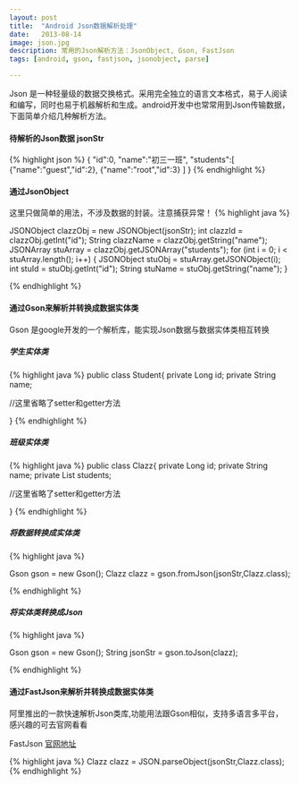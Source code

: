```yaml
---
layout: post
title:  "Android Json数据解析处理"
date:   2013-08-14
image: json.jpg
description: 常用的Json解析方法：JsonObject, Gson, FastJson
tags: [android, gson, fastjson, jsonobject, parse]

---
```


Json 是一种轻量级的数据交换格式。采用完全独立的语言文本格式，易于人阅读和编写，同时也易于机器解析和生成。android开发中也常常用到Json传输数据，下面简单介绍几种解析方法。


#### 待解析的Json数据 jsonStr
{% highlight json %}
{
  "id":0,
  "name":"初三一班",
  "students":[
     {"name":"guest","id":2},
     {"name":"root","id":3}
  ]
}
{% endhighlight %}

#### 通过JsonObject
这里只做简单的用法，不涉及数据的封装。注意捕获异常！
{% highlight java %}

JSONObject clazzObj = new JSONObject(jsonStr);
int clazzId = clazzObj.getInt("id");
String clazzName = clazzObj.getString("name");
JSONArray stuArray = clazzObj.getJSONArray("students");
for (int i = 0; i < stuArray.length(); i++) {
  JSONObject stuObj = stuArray.getJSONObject(i);
  int stuId = stuObj.getInt("id");
  String stuName = stuObj.getString("name");
}        

{% endhighlight %}


#### 通过Gson来解析并转换成数据实体类
Gson 是google开发的一个解析库，能实现Json数据与数据实体类相互转换

##### 学生实体类

{% highlight java %}
public class Student{
  private Long id;
  private String name;

  //这里省略了setter和getter方法
  
}
{% endhighlight %}

##### 班级实体类

{% highlight java %}
public class Clazz{
  private Long id;
  private String name;
  private List<Student> students;

  //这里省略了setter和getter方法
  
}
{% endhighlight %}

##### 将数据转换成实体类
{% highlight java %}

Gson gson = new Gson();
Clazz clazz = gson.fromJson(jsonStr,Clazz.class);

{% endhighlight %}

##### 将实体类转换成Json
{% highlight java %}

Gson gson = new Gson();
String jsonStr = gson.toJson(clazz);

{% endhighlight %}


#### 通过FastJson来解析并转换成数据实体类
阿里推出的一款快速解析Json类库,功能用法跟Gson相似，支持多语言多平台，感兴趣的可去官网看看

FastJson [官网地址](http://www.codeproject.com/Articles/159450/fastJSON)

{% highlight java %}
Clazz clazz = JSON.parseObject(jsonStr,Clazz.class);
{% endhighlight %}









